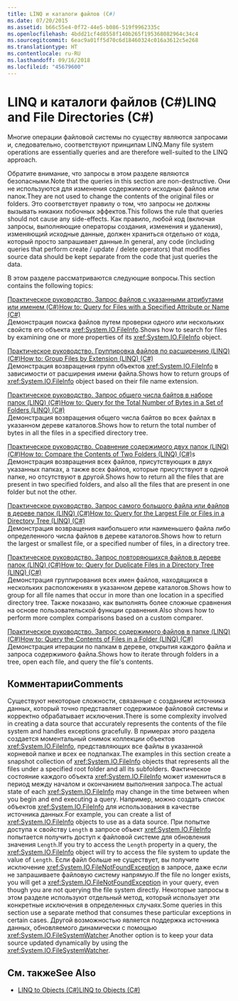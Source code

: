 ```yaml
---
title: LINQ и каталоги файлов (C#)
ms.date: 07/20/2015
ms.assetid: b66c55e4-0f72-44e5-b086-519f9962335c
ms.openlocfilehash: 4bdd21cf4d8558f140b265f195368082964c34c4
ms.sourcegitcommit: 6eac9a01ff5d70c6d18460324c016a3612c5e268
ms.translationtype: HT
ms.contentlocale: ru-RU
ms.lasthandoff: 09/16/2018
ms.locfileid: "45679600"
---
```

# <a name="linq-and-file-directories-c"></a><span data-ttu-id="2d1c6-102">LINQ и каталоги файлов (C#)</span><span class="sxs-lookup"><span data-stu-id="2d1c6-102">LINQ and File Directories (C#)</span></span>
<span data-ttu-id="2d1c6-103">Многие операции файловой системы по существу являются запросами и, следовательно, соответствуют принципам LINQ.</span><span class="sxs-lookup"><span data-stu-id="2d1c6-103">Many file system operations are essentially queries and are therefore well-suited to the LINQ approach.</span></span>  
  
 <span data-ttu-id="2d1c6-104">Обратите внимание, что запросы в этом разделе являются безопасными.</span><span class="sxs-lookup"><span data-stu-id="2d1c6-104">Note that the queries in this section are non-destructive.</span></span> <span data-ttu-id="2d1c6-105">Они не используются для изменения содержимого исходных файлов или папок.</span><span class="sxs-lookup"><span data-stu-id="2d1c6-105">They are not used to change the contents of the original files or folders.</span></span> <span data-ttu-id="2d1c6-106">Это соответствует правилу о том, что запросы не должны вызывать никаких побочных эффектов.</span><span class="sxs-lookup"><span data-stu-id="2d1c6-106">This follows the rule that queries should not cause any side-effects.</span></span> <span data-ttu-id="2d1c6-107">Как правило, любой код (включая запросы, выполняющие операторы создания, изменения и удаления), изменяющий исходные данные, должен храниться отдельно от кода, который просто запрашивает данные.</span><span class="sxs-lookup"><span data-stu-id="2d1c6-107">In general, any code (including queries that perform create / update / delete operators) that modifies source data should be kept separate from the code that just queries the data.</span></span>  
  
 <span data-ttu-id="2d1c6-108">В этом разделе рассматриваются следующие вопросы.</span><span class="sxs-lookup"><span data-stu-id="2d1c6-108">This section contains the following topics:</span></span>  
  
 [<span data-ttu-id="2d1c6-109">Практическое руководство. Запрос файлов с указанными атрибутами или именем (C#)</span><span class="sxs-lookup"><span data-stu-id="2d1c6-109">How to: Query for Files with a Specified Attribute or Name (C#)</span></span>](../../../../csharp/programming-guide/concepts/linq/how-to-query-for-files-with-a-specified-attribute-or-name.md)  
 <span data-ttu-id="2d1c6-110">Демонстрация поиска файлов путем проверки одного или нескольких свойств его объекта <xref:System.IO.FileInfo>.</span><span class="sxs-lookup"><span data-stu-id="2d1c6-110">Shows how to search for files by examining one or more properties of its <xref:System.IO.FileInfo> object.</span></span>  
  
 [<span data-ttu-id="2d1c6-111">Практическое руководство. Группировка файлов по расширению (LINQ) (C#)</span><span class="sxs-lookup"><span data-stu-id="2d1c6-111">How to: Group Files by Extension (LINQ) (C#)</span></span>](../../../../csharp/programming-guide/concepts/linq/how-to-group-files-by-extension-linq.md)  
 <span data-ttu-id="2d1c6-112">Демонстрация возвращения групп объектов <xref:System.IO.FileInfo> в зависимости от расширения имени файла.</span><span class="sxs-lookup"><span data-stu-id="2d1c6-112">Shows how to return groups of <xref:System.IO.FileInfo> object based on their file name extension.</span></span>  
  
 [<span data-ttu-id="2d1c6-113">Практическое руководство. Запрос общего числа байтов в наборе папок (LINQ) (C#)</span><span class="sxs-lookup"><span data-stu-id="2d1c6-113">How to: Query for the Total Number of Bytes in a Set of Folders (LINQ) (C#)</span></span>](../../../../csharp/programming-guide/concepts/linq/how-to-query-for-the-total-number-of-bytes-in-a-set-of-folders-linq.md)  
 <span data-ttu-id="2d1c6-114">Демонстрация возвращения общего числа байтов во всех файлах в указанном дереве каталогов.</span><span class="sxs-lookup"><span data-stu-id="2d1c6-114">Shows how to return the total number of bytes in all the files in a specified directory tree.</span></span>  
  
 <span data-ttu-id="2d1c6-115">[Практическое руководство. Сравнение содержимого двух папок (LINQ) (C#)](../../../../csharp/programming-guide/concepts/linq/how-to-compare-the-contents-of-two-folders-linq.md)</span><span class="sxs-lookup"><span data-stu-id="2d1c6-115">[How to: Compare the Contents of Two Folders (LINQ) (C#)](../../../../csharp/programming-guide/concepts/linq/how-to-compare-the-contents-of-two-folders-linq.md)s</span></span>  
 <span data-ttu-id="2d1c6-116">Демонстрация возвращения всех файлов, присутствующих в двух указанных папках, а также всех файлов, которые присутствуют в одной папке, но отсутствуют в другой.</span><span class="sxs-lookup"><span data-stu-id="2d1c6-116">Shows how to return all the files that are present in two specified folders, and also all the files that are present in one folder but not the other.</span></span>  
  
 [<span data-ttu-id="2d1c6-117">Практическое руководство. Запрос самого большого файла или файлов в дереве папок (LINQ) (C#)</span><span class="sxs-lookup"><span data-stu-id="2d1c6-117">How to: Query for the Largest File or Files in a Directory Tree (LINQ) (C#)</span></span>](../../../../csharp/programming-guide/concepts/linq/how-to-query-for-the-largest-file-or-files-in-a-directory-tree-linq.md)  
 <span data-ttu-id="2d1c6-118">Демонстрация возвращения наибольшего или наименьшего файла либо определенного числа файлов в дереве каталогов.</span><span class="sxs-lookup"><span data-stu-id="2d1c6-118">Shows how to return the largest or smallest file, or a specified number of files, in a directory tree.</span></span>  
  
 [<span data-ttu-id="2d1c6-119">Практическое руководство. Запрос повторяющихся файлов в дереве папок (LINQ) (C#)</span><span class="sxs-lookup"><span data-stu-id="2d1c6-119">How to: Query for Duplicate Files in a Directory Tree (LINQ) (C#)</span></span>](../../../../csharp/programming-guide/concepts/linq/how-to-query-for-duplicate-files-in-a-directory-tree-linq.md)  
 <span data-ttu-id="2d1c6-120">Демонстрация группирования всех имен файлов, находящихся в нескольких расположениях в указанном дереве каталогов.</span><span class="sxs-lookup"><span data-stu-id="2d1c6-120">Shows how to group for all file names that occur in more than one location in a specified directory tree.</span></span> <span data-ttu-id="2d1c6-121">Также показано, как выполнять более сложные сравнения на основе пользовательской функции сравнения.</span><span class="sxs-lookup"><span data-stu-id="2d1c6-121">Also shows how to perform more complex comparisons based on a custom comparer.</span></span>  
  
 [<span data-ttu-id="2d1c6-122">Практическое руководство. Запрос содержимого файлов в папке (LINQ) (C#)</span><span class="sxs-lookup"><span data-stu-id="2d1c6-122">How to: Query the Contents of Files in a Folder (LINQ) (C#)</span></span>](../../../../csharp/programming-guide/concepts/linq/how-to-query-the-contents-of-files-in-a-folder-lin.md)  
 <span data-ttu-id="2d1c6-123">Демонстрация итерации по папкам в дереве, открытия каждого файла и запроса содержимого файла.</span><span class="sxs-lookup"><span data-stu-id="2d1c6-123">Shows how to iterate through folders in a tree, open each file, and query the file's contents.</span></span>  
  
## <a name="comments"></a><span data-ttu-id="2d1c6-124">Комментарии</span><span class="sxs-lookup"><span data-stu-id="2d1c6-124">Comments</span></span>  
 <span data-ttu-id="2d1c6-125">Существуют некоторые сложности, связанные с созданием источника данных, который точно представляет содержимое файловой системы и корректно обрабатывает исключения.</span><span class="sxs-lookup"><span data-stu-id="2d1c6-125">There is some complexity involved in creating a data source that accurately represents the contents of the file system and handles exceptions gracefully.</span></span> <span data-ttu-id="2d1c6-126">В примерах этого раздела создается моментальный снимок коллекции объектов <xref:System.IO.FileInfo>, представляющих все файлы в указанной корневой папке и всех ее подпапках.</span><span class="sxs-lookup"><span data-stu-id="2d1c6-126">The examples in this section create a snapshot collection of <xref:System.IO.FileInfo> objects that represents all the files under a specified root folder and all its subfolders.</span></span> <span data-ttu-id="2d1c6-127">Фактическое состояние каждого объекта <xref:System.IO.FileInfo> может измениться в период между началом и окончанием выполнения запроса.</span><span class="sxs-lookup"><span data-stu-id="2d1c6-127">The actual state of each <xref:System.IO.FileInfo> may change in the time between when you begin and end executing a query.</span></span> <span data-ttu-id="2d1c6-128">Например, можно создать список объектов <xref:System.IO.FileInfo> для использования в качестве источника данных.</span><span class="sxs-lookup"><span data-stu-id="2d1c6-128">For example, you can create a list of <xref:System.IO.FileInfo> objects to use as a data source.</span></span> <span data-ttu-id="2d1c6-129">При попытке доступа к свойству `Length` в запросе объект <xref:System.IO.FileInfo> попытается получить доступ к файловой системе для обновления значения `Length`.</span><span class="sxs-lookup"><span data-stu-id="2d1c6-129">If you try to access the `Length` property in a query, the <xref:System.IO.FileInfo> object will try to access the file system to update the value of `Length`.</span></span> <span data-ttu-id="2d1c6-130">Если файл больше не существует, вы получите исключение <xref:System.IO.FileNotFoundException> в запросе, даже если не запрашиваете файловую систему напрямую.</span><span class="sxs-lookup"><span data-stu-id="2d1c6-130">If the file no longer exists, you will get a <xref:System.IO.FileNotFoundException> in your query, even though you are not querying the file system directly.</span></span> <span data-ttu-id="2d1c6-131">Некоторые запросы в этом разделе используют отдельный метод, который использует эти конкретные исключения в определенных случаях.</span><span class="sxs-lookup"><span data-stu-id="2d1c6-131">Some queries in this section use a separate method that consumes these particular exceptions in certain cases.</span></span> <span data-ttu-id="2d1c6-132">Другой возможностью является поддержка источника данных, обновляемого динамически с помощью <xref:System.IO.FileSystemWatcher>.</span><span class="sxs-lookup"><span data-stu-id="2d1c6-132">Another option is to keep your data source updated dynamically by using the <xref:System.IO.FileSystemWatcher>.</span></span>  
  
## <a name="see-also"></a><span data-ttu-id="2d1c6-133">См. также</span><span class="sxs-lookup"><span data-stu-id="2d1c6-133">See Also</span></span>

- [<span data-ttu-id="2d1c6-134">LINQ to Objects (C#)</span><span class="sxs-lookup"><span data-stu-id="2d1c6-134">LINQ to Objects (C#)</span></span>](../../../../csharp/programming-guide/concepts/linq/linq-to-objects.md)

